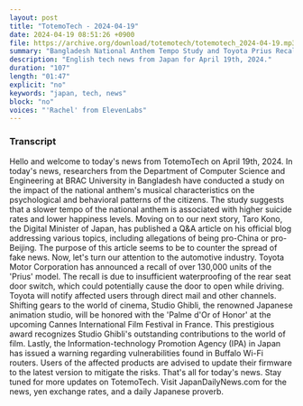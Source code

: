 ```yaml
---
layout: post
title: "TotemoTech - 2024-04-19"
date: 2024-04-19 08:51:26 +0900
file: https://archive.org/download/totemotech/totemotech_2024-04-19.mp3
summary: "Bangladesh National Anthem Tempo Study and Toyota Prius Recall, & more…"
description: "English tech news from Japan for April 19th, 2024."
duration: "107"
length: "01:47"
explicit: "no"
keywords: "japan, tech, news"
block: "no"
voices: "'Rachel' from ElevenLabs"
---
```


### Transcript

Hello and welcome to today's news from TotemoTech on April 19th, 2024. In today's news, researchers from the Department of Computer Science and Engineering at BRAC University in Bangladesh have conducted a study on the impact of the national anthem's musical characteristics on the psychological and behavioral patterns of the citizens. The study suggests that a slower tempo of the national anthem is associated with higher suicide rates and lower happiness levels. Moving on to our next story, Taro Kono, the Digital Minister of Japan, has published a Q&A article on his official blog addressing various topics, including allegations of being pro-China or pro-Beijing. The purpose of this article seems to be to counter the spread of fake news. Now, let's turn our attention to the automotive industry. Toyota Motor Corporation has announced a recall of over 130,000 units of the 'Prius' model. The recall is due to insufficient waterproofing of the rear seat door switch, which could potentially cause the door to open while driving. Toyota will notify affected users through direct mail and other channels. Shifting gears to the world of cinema, Studio Ghibli, the renowned Japanese animation studio, will be honored with the 'Palme d'Or of Honor' at the upcoming Cannes International Film Festival in France. This prestigious award recognizes Studio Ghibli's outstanding contributions to the world of film. Lastly, the Information-technology Promotion Agency (IPA) in Japan has issued a warning regarding vulnerabilities found in Buffalo Wi-Fi routers. Users of the affected products are advised to update their firmware to the latest version to mitigate the risks. That's all for today's news. Stay tuned for more updates on TotemoTech.   Visit JapanDailyNews.com for the news, yen exchange rates, and a daily Japanese proverb.
